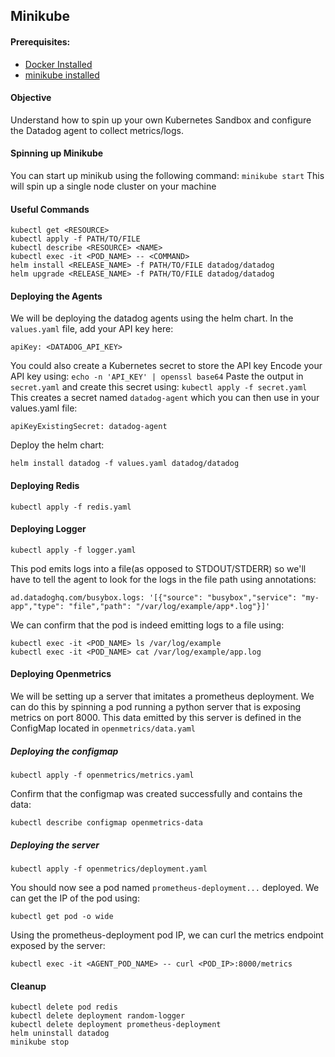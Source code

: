 ## Minikube

#### Prerequisites:
- [Docker Installed](https://docs.docker.com/desktop/install/mac-install/)
- [minikube installed](https://datadoghq.atlassian.net/wiki/spaces/TS/pages/1248530082/How+to+test+Kubernetes+yourself)

#### Objective
Understand how to spin up your own Kubernetes Sandbox and configure the Datadog agent to collect metrics/logs.

#### Spinning up Minikube
You can start up minikub using the following command:
``minikube start``
This will spin up a single node cluster on your machine

#### Useful Commands
```
kubectl get <RESOURCE>
kubectl apply -f PATH/TO/FILE
kubectl describe <RESOURCE> <NAME>
kubectl exec -it <POD_NAME> -- <COMMAND>
helm install <RELEASE_NAME> -f PATH/TO/FILE datadog/datadog
helm upgrade <RELEASE_NAME> -f PATH/TO/FILE datadog/datadog
```
#### Deploying the Agents
We will be deploying the datadog agents using the helm chart. 
In the ``values.yaml`` file, add your API key here:
```
apiKey: <DATADOG_API_KEY>
```
You could also create a Kubernetes secret to store the API key
Encode your API key using:
```echo -n 'API_KEY' | openssl base64```
Paste the output in ``secret.yaml`` and create this secret using:
```kubectl apply -f secret.yaml```
This creates a secret named ``datadog-agent`` which you can then use in your values.yaml file:
```
apiKeyExistingSecret: datadog-agent
```

Deploy the helm chart:
```
helm install datadog -f values.yaml datadog/datadog
```

#### Deploying Redis
```
kubectl apply -f redis.yaml
```

#### Deploying Logger
```
kubectl apply -f logger.yaml
```
This pod emits logs into a file(as opposed to STDOUT/STDERR) so we'll have to tell the agent to look for the logs in the file path using annotations:
```
ad.datadoghq.com/busybox.logs: '[{"source": "busybox","service": "my-app","type": "file","path": "/var/log/example/app*.log"}]'
```

We can confirm that the pod is indeed emitting logs to a file using:
```
kubectl exec -it <POD_NAME> ls /var/log/example
kubectl exec -it <POD_NAME> cat /var/log/example/app.log
```

#### Deploying Openmetrics
We will be setting up a server that imitates a prometheus deployment. We can do this by spinning a pod running a python server that is exposing metrics on port 8000. This data emitted by this server is defined in the ConfigMap located in ``openmetrics/data.yaml``

##### Deploying the configmap
```
kubectl apply -f openmetrics/metrics.yaml
```
Confirm that the configmap was created successfully and contains the data:
```
kubectl describe configmap openmetrics-data
```

##### Deploying the server
```
kubectl apply -f openmetrics/deployment.yaml
```
You should now see a pod named ``prometheus-deployment...`` deployed. We can get the IP of the pod using:
```
kubectl get pod -o wide
```
Using the prometheus-deployment pod IP, we can curl the metrics endpoint exposed by the server:
```
kubectl exec -it <AGENT_POD_NAME> -- curl <POD_IP>:8000/metrics
```

#### Cleanup
```
kubectl delete pod redis
kubectl delete deployment random-logger
kubectl delete deployment prometheus-deployment
helm uninstall datadog
minikube stop
```
